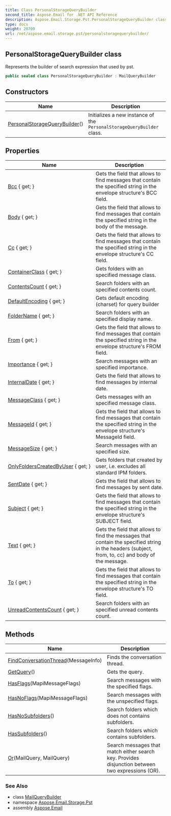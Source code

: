 ```yaml
---
title: Class PersonalStorageQueryBuilder
second_title: Aspose.Email for .NET API Reference
description: Aspose.Email.Storage.Pst.PersonalStorageQueryBuilder class. Represents the builder of search expression that used by pst
type: docs
weight: 20700
url: /net/aspose.email.storage.pst/personalstoragequerybuilder/
---
```

## PersonalStorageQueryBuilder class

Represents the builder of search expression that used by pst.

```csharp
public sealed class PersonalStorageQueryBuilder : MailQueryBuilder
```

## Constructors

| Name | Description |
| --- | --- |
| [PersonalStorageQueryBuilder](personalstoragequerybuilder/)() | Initializes a new instance of the `PersonalStorageQueryBuilder` class. |

## Properties

| Name | Description |
| --- | --- |
| [Bcc](../../aspose.email.tools.search/mailquerybuilder/bcc/) { get; } | Gets the field that allows to find messages that contain the specified string in the envelope structure's BCC field. |
| [Body](../../aspose.email.tools.search/mailquerybuilder/body/) { get; } | Gets the field that allows to find messages that contain the specified string in the body of the message. |
| [Cc](../../aspose.email.tools.search/mailquerybuilder/cc/) { get; } | Gets the field that allows to find messages that contain the specified string in the envelope structure's CC field. |
| [ContainerClass](../../aspose.email.storage.pst/personalstoragequerybuilder/containerclass/) { get; } | Gets folders with an specified message class. |
| [ContentsCount](../../aspose.email.storage.pst/personalstoragequerybuilder/contentscount/) { get; } | Search folders with an specified contents count. |
| [DefaultEncoding](../../aspose.email.tools.search/mailquerybuilder/defaultencoding/) { get; } | Gets default encoding (charset) for query builder |
| [FolderName](../../aspose.email.storage.pst/personalstoragequerybuilder/foldername/) { get; } | Search folders with an specified display name. |
| [From](../../aspose.email.tools.search/mailquerybuilder/from/) { get; } | Gets the field that allows to find messages that contain the specified string in the envelope structure's FROM field. |
| [Importance](../../aspose.email.storage.pst/personalstoragequerybuilder/importance/) { get; } | Search messages with an specified importance. |
| [InternalDate](../../aspose.email.tools.search/mailquerybuilder/internaldate/) { get; } | Gets the field that allows to find messages by internal date. |
| [MessageClass](../../aspose.email.storage.pst/personalstoragequerybuilder/messageclass/) { get; } | Gets messages with an specified message class. |
| [MessageId](../../aspose.email.storage.pst/personalstoragequerybuilder/messageid/) { get; } | Gets the field that allows to find messages that contain the specified string in the envelope structure's MessageId field. |
| [MessageSize](../../aspose.email.storage.pst/personalstoragequerybuilder/messagesize/) { get; } | Search messages with an specified size. |
| [OnlyFoldersCreatedByUser](../../aspose.email.storage.pst/personalstoragequerybuilder/onlyfolderscreatedbyuser/) { get; } | Gets folders that created by user, i.e. excludes all standard IPM folders. |
| [SentDate](../../aspose.email.tools.search/mailquerybuilder/sentdate/) { get; } | Gets the field that allows to find messages by sent date. |
| [Subject](../../aspose.email.tools.search/mailquerybuilder/subject/) { get; } | Gets the field that allows to find messages that contain the specified string in the envelope structure's SUBJECT field. |
| [Text](../../aspose.email.tools.search/mailquerybuilder/text/) { get; } | Gets the field that allows to find the messages that contain the specified string in the headers (subject, from, to, cc) and body of the message. |
| [To](../../aspose.email.tools.search/mailquerybuilder/to/) { get; } | Gets the field that allows to find messages that contain the specified string in the envelope structure's TO field. |
| [UnreadContentsCount](../../aspose.email.storage.pst/personalstoragequerybuilder/unreadcontentscount/) { get; } | Search folders with an specified unread contents count. |

## Methods

| Name | Description |
| --- | --- |
| [FindConversationThread](../../aspose.email.storage.pst/personalstoragequerybuilder/findconversationthread/)(MessageInfo) | Finds the conversation thread. |
| [GetQuery](../../aspose.email.tools.search/mailquerybuilder/getquery/)() | Gets the query. |
| [HasFlags](../../aspose.email.storage.pst/personalstoragequerybuilder/hasflags/)(MapiMessageFlags) | Search messages with the specified flags. |
| [HasNoFlags](../../aspose.email.storage.pst/personalstoragequerybuilder/hasnoflags/)(MapiMessageFlags) | Search messages with the unspecified flags. |
| [HasNoSubfolders](../../aspose.email.storage.pst/personalstoragequerybuilder/hasnosubfolders/)() | Search folders which does not contains subfolders. |
| [HasSubfolders](../../aspose.email.storage.pst/personalstoragequerybuilder/hassubfolders/)() | Search folders which contains subfolders. |
| [Or](../../aspose.email.tools.search/mailquerybuilder/or/)(MailQuery, MailQuery) | Search messages that match either search key. Provides disjunction between two expressions (OR). |

### See Also

* class [MailQueryBuilder](../../aspose.email.tools.search/mailquerybuilder/)
* namespace [Aspose.Email.Storage.Pst](../../aspose.email.storage.pst/)
* assembly [Aspose.Email](../../)


